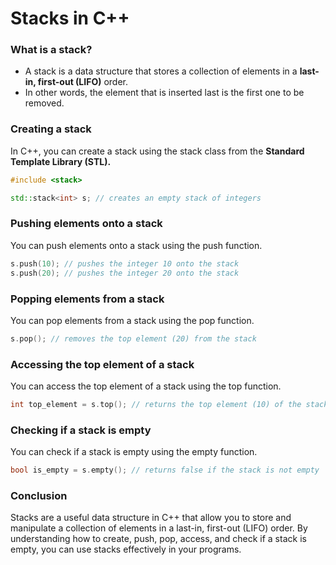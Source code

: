# Stacks in C++

### What is a stack?
* A stack is a data structure that stores a collection of elements in a **last-in, first-out (LIFO)** order. 
* In other words, the element that is inserted last is the first one to be removed.

### Creating a stack
In C++, you can create a stack using the stack class from the **Standard Template Library (STL).**

```c++
#include <stack>

std::stack<int> s; // creates an empty stack of integers
```

### Pushing elements onto a stack
You can push elements onto a stack using the push function.

```c++
s.push(10); // pushes the integer 10 onto the stack
s.push(20); // pushes the integer 20 onto the stack
```

### Popping elements from a stack
You can pop elements from a stack using the pop function.

```c++
s.pop(); // removes the top element (20) from the stack
```

### Accessing the top element of a stack
You can access the top element of a stack using the top function.

```c++
int top_element = s.top(); // returns the top element (10) of the stack
```

### Checking if a stack is empty
You can check if a stack is empty using the empty function.

```c++
bool is_empty = s.empty(); // returns false if the stack is not empty
```

### Conclusion
Stacks are a useful data structure in C++ that allow you to store and manipulate a collection of elements in a last-in, first-out (LIFO) order.
By understanding how to create, push, pop, access, and check if a stack is empty, you can use stacks effectively in your programs.
